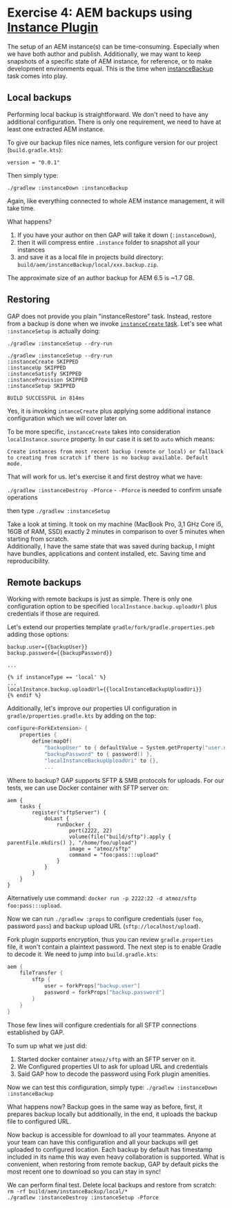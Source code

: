 # Exercise 4: AEM backups using [Instance Plugin](https://github.com/Cognifide/gradle-aem-plugin#instance-plugin)

The setup of an AEM instance(s) can be time-consuming. Especially when we have both author and publish. Additionally, we may want to keep snapshots of a specific state of AEM instance, for reference, or to make development environments equal. This is the time when [instanceBackup](https://github.com/Cognifide/gradle-aem-plugin#task-instancebackup) task comes into play. 

## Local backups

Performing local backup is straightforward. We don't need to have any additional configuration. There is only one requirement, we need to have at least one extracted AEM instance.

To give our backup files nice names, lets configure version for our project (`build.gradle.kts`):

`version = "0.0.1"` 

Then simply type:

`./gradlew :instanceDown :instanceBackup`

Again, like everything connected to whole AEM instance management, it will take time. 

What happens? 
1. If you have your author on then GAP will take it down (`:instanceDown`), 
2. then it will compress entire `.instance` folder to snapshot all your instances 
3. and save it as a local file in projects build directory: `build/aem/instanceBackup/local/xxx.backup.zip`.

The approximate size of an author backup for AEM 6.5 is ~1.7 GB.

## Restoring

GAP does not provide you plain "instanceRestore" task. Instead, restore from a backup is done when we invoke [`instanceCreate` task](https://github.com/Cognifide/gradle-aem-plugin#task-instancecreate).
Let's see what `:instanceSetup` is actually doing:

`./gradlew :instanceSetup --dry-run`

```
./gradlew :instanceSetup --dry-run
:instanceCreate SKIPPED
:instanceUp SKIPPED
:instanceSatisfy SKIPPED
:instanceProvision SKIPPED
:instanceSetup SKIPPED

BUILD SUCCESSFUL in 814ms
```

Yes, it is invoking `intanceCreate` plus applying some additional instance configuration which we will cover later on.

To be more specific, `instanceCreate` takes into consideration `localInstance.source` property. In our case it is set to `auto` which means:

`Create instances from most recent backup (remote or local) or fallback to creating from scratch if there is no backup available. Default mode.`

That will work for us. let's exercise it and first destroy what we have:

`./gradlew :instanceDestroy -Pforce` - `-Pforce` is needed to confirm unsafe operations   

then type
`./gradlew :instanceSetup`

Take a look at timing. It took on my machine (MacBook Pro, 3,1 GHz Core i5, 16GB of RAM, SSD) exactly 2 minutes in comparison to over 5 minutes when starting from scratch.  
Additionally, I have the same state that was saved during backup, I might have bundles, applications and content installed, etc. Saving time and reproducibility.

## Remote backups

Working with remote backups is just as simple. There is only one configuration option to be specified `localInstance.backup.uploadUrl` plus credentials if those are required.

Let's extend our properties template `gradle/fork/gradle.properties.peb` adding those options:

```properties
backup.user={{backupUser}}
backup.password={{backupPassword}}

...

{% if instanceType == 'local' %}
...
localInstance.backup.uploadUrl={{localInstanceBackupUploadUri}}
{% endif %}
```

Additionally, let's improve our properties UI configuration in `gradle/properties.gradle.kts` by adding on the top:

```kotlin
configure<ForkExtension> {
    properties {
        define(mapOf(
            "backupUser" to { defaultValue = System.getProperty("user.name") },
            "backupPassword" to { password() },
            "localInstanceBackupUploadUri" to {},
            ...
```

Where to backup? GAP supports SFTP & SMB protocols for uploads. For our tests, we can use Docker container with SFTP server on:

```
aem {
    tasks {
        register("sftpServer") {
            doLast {
                runDocker {
                    port(2222, 22)
                    volume(file("build/sftp").apply { parentFile.mkdirs() }, "/home/foo/upload")
                    image = "atmoz/sftp"
                    command = "foo:pass:::upload"
                }
            }
        }
    }
}
```

Alternatively use command: `docker run -p 2222:22 -d atmoz/sftp foo:pass:::upload`.

Now we can run `./gradlew :props` to configure credentials (user `foo`, password `pass`) and backup upload URL (`sftp://localhost/upload`). 

Fork plugin supports encryption, thus you can review `gradle.properties` file, it won't contain a plaintext password. The next step is to enable Gradle to decode it. We need to jump into `build.gradle.kts`:
 
```kotlin
aem {
    fileTransfer {
        sftp {
            user = forkProps["backup.user"]
            password = forkProps["backup.password"]
        }
    }
}
```

Those few lines will configure credentials for all SFTP connections established by GAP.

To sum up what we just did:
1. Started docker container `atmoz/sftp` with an SFTP server on it.
2. We Configured properties UI to ask for upload URL and credentials
3. Said GAP how to decode the password using Fork plugin amenities.

Now we can test this configuration, simply type:
`./gradlew :instanceDown :instanceBackup`

What happens now? Backup goes in the same way as before, first, it prepares backup locally but additionally, in the end, it uploads the backup file to configured URL.

Now backup is accessible for download to all your teammates. Anyone at your team can have this configuration and all your backups will get uploaded to configured location. Each backup by default has timestamp included in its name this way even heavy collaboration is supported. What is convenient, when restoring from remote backup, GAP by default picks the most recent one to download so you can stay in sync!

We can perform final test. Delete local backups and restore from scratch:  
`rm -rf build/aem/instanceBackup/local/*`  
`./gradlew :instanceDestroy :instanceSetup -Pforce`
